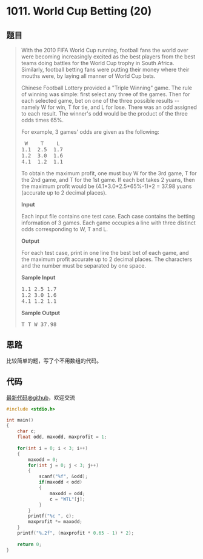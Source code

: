 <h1>1011. World Cup Betting (20)</h1>

## 题目

> <div id="problemContent">
> <p>With the 2010 FIFA World Cup running, football fans the world over were becoming increasingly excited as the best players from the best teams doing battles for the World Cup trophy in South Africa.  Similarly, football betting fans were putting their money where their mouths were, by laying all manner of World Cup bets.</p>
> <p>Chinese Football Lottery provided a "Triple Winning" game.  The rule of winning was simple: first select any three of the games.  Then for each selected game, bet on one of the three possible results -- namely W for win, T for tie, and L for lose.  There was an odd assigned to each result.  The winner's odd would be the product of the three odds times 65%.</p>
> <p>For example, 3 games' odds are given as the following:</p>
> <pre>
>  W    T    L
> 1.1  2.5  1.7
> 1.2  3.0  1.6
> 4.1  1.2  1.1
> </pre>
> <p>To obtain the maximum profit, one must buy W for the 3rd game, T for the 2nd game, and T for the 1st game.  If each bet takes 2 yuans, then the maximum profit would be (4.1*3.0*2.5*65%-1)*2 = 37.98 yuans (accurate up to 2 decimal places).</p>
> <p><b>Input</b></p>
> <p>Each input file contains one test case.  Each case contains the betting information of 3 games.  Each game occupies a line with three distinct odds corresponding to W, T and L.</p>
> <p><b>Output</b></p>
> <p>For each test case, print in one line the best bet of each game, and the maximum profit accurate up to 2 decimal places.  The characters and the number must be separated by one space.</p>
> <b>Sample Input</b><pre>
> 1.1 2.5 1.7
> 1.2 3.0 1.6
> 4.1 1.2 1.1
> </pre>
> <b>Sample Output</b><pre>
> T T W 37.98
> </pre>
> </div>

## 思路


比较简单的题，写了个不用数组的代码。

## 代码

[最新代码@github](https://github.com/OliverLew/PAT/blob/master/PATAdvanced/1011.c)，欢迎交流
```c
#include <stdio.h>

int main()
{
    char c;
    float odd, maxodd, maxprofit = 1;
    
    for(int i = 0; i < 3; i++)
    {
        maxodd = 0;
        for(int j = 0; j < 3; j++)
        {
            scanf("%f", &odd);
            if(maxodd < odd)
            {
                maxodd = odd;
                c = "WTL"[j];
            }
        }
        printf("%c ", c);
        maxprofit *= maxodd;
    }
    printf("%.2f", (maxprofit * 0.65 - 1) * 2);
    
    return 0;
}

```
